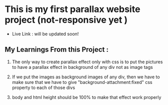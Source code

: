 # This is my first parallax website project (not-responsive yet )
 * Live Link : will be updated soon!

 
## My Learnings From this Project :

 1. The only way to create parallax effect only with css is to put the pictures to have a parallax effect in background of any div not as image tags

 2. If we put the images as background images of any div, then we have to make sure that we have to give "background-attachment:fixed" css property to each of those divs

 3. body and html height should be 100% to make that effect work properly